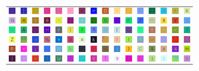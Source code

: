 <table>
<tr>
<td><img src="5E.gif"></td>
<td><img src="5B.gif"></td>
<td><img src="4E.gif"></td>
<td><img src="4C.gif"></td>
<td><img src="45.gif"></td>
<td><img src="27.gif"></td>
<td><img src="42.gif"></td>
<td><img src="3D.gif"></td>
<td><img src="44.gif"></td>
<td><img src="2C.gif"></td>
<td><img src="6E.gif"></td>
<td><img src="4A.gif"></td>
<td><img src="60.gif"></td>
<td><img src="38.gif"></td>
<td><img src="72.gif"></td>
<td><img src="4B.gif"></td>
</tr>
<tr>
<td><img src="47.gif"></td>
<td><img src="6F.gif"></td>
<td><img src="32.gif"></td>
<td><img src="36.gif"></td>
<td><img src="7E.gif"></td>
<td><img src="5D.gif"></td>
<td><img src="2A.gif"></td>
<td><img src="31.gif"></td>
<td><img src="53.gif"></td>
<td><img src="68.gif"></td>
<td><img src="46.gif"></td>
<td><img src="37.gif"></td>
<td><img src="5F.gif"></td>
<td><img src="35.gif"></td>
<td><img src="56.gif"></td>
<td><img src="63.gif"></td>
</tr>
<tr>
<td><img src="77.gif"></td>
<td><img src="41.gif"></td>
<td><img src="40.gif"></td>
<td><img src="48.gif"></td>
<td><img src="23.gif"></td>
<td><img src="7C.gif"></td>
<td><img src="79.gif"></td>
<td><img src="71.gif"></td>
<td><img src="4D.gif"></td>
<td><img src="28.gif"></td>
<td><img src="51.gif"></td>
<td><img src="7D.gif"></td>
<td><img src="59.gif"></td>
<td><img src="2B.gif"></td>
<td><img src="3C.gif"></td>
<td><img src="21.gif"></td>
</tr>
<tr>
<td><img src="5A.gif"></td>
<td><img src="gr2.gif"></td>
<td><img src="64.gif"></td>
<td><img src="25.gif"></td>
<td><img src="65.gif"></td>
<td><img src="33.gif"></td>
<td><img src="61.gif"></td>
<td><img src="6B.gif"></td>
<td><img src="gr1.gif"></td>
<td><img src="66.gif"></td>
<td><img src="6C.gif"></td>
<td><img src="52.gif"></td>
<td><img src="3E.gif"></td>
<td><img src="2E.gif"></td>
<td><img src="50.gif"></td>
<td><img src="26.gif"></td>
</tr>
<tr>
<td><img src="70.gif"></td>
<td><img src="22.gif"></td>
<td><img src="69.gif"></td>
<td><img src="2D.gif"></td>
<td><img src="57.gif"></td>
<td><img src="62.gif"></td>
<td><img src="4F.gif"></td>
<td><img src="30.gif"></td>
<td><img src="75.gif"></td>
<td><img src="74.gif"></td>
<td><img src="29.gif"></td>
<td><img src="43.gif"></td>
<td><img src="24.gif"></td>
<td><img src="7A.gif"></td>
<td><img src="34.gif"></td>
<td><img src="6D.gif"></td>
</tr>
<tr>
<td><img src="7B.gif"></td>
<td><img src="78.gif"></td>
<td><img src="73.gif"></td>
<td><img src="2F.gif"></td>
<td><img src="55.gif"></td>
<td><img src="3F.gif"></td>
<td><img src="67.gif"></td>
<td><img src="58.gif"></td>
<td><img src="54.gif"></td>
<td><img src="39.gif"></td>
<td><img src="49.gif"></td>
<td><img src="3A.gif"></td>
<td><img src="6A.gif"></td>
<td><img src="3B.gif"></td>
<td><img src="gr3.gif"></td>
<td><img src="76.gif"></td>
</tr>
</table>
